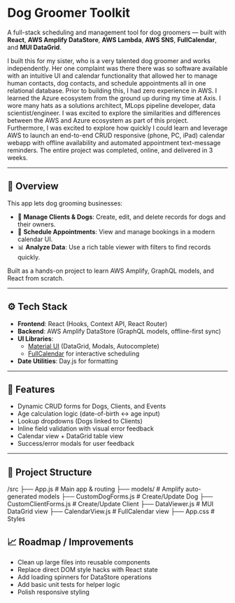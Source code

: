 # Dog Groomer Toolkit

A full-stack scheduling and management tool for dog groomers — built with **React**, **AWS Amplify DataStore**, **AWS Lambda**, **AWS SNS**, **FullCalendar**, and **MUI DataGrid**.

I built this for my sister, who is a very talented dog groomer and works independently. Her one complaint was there there was so software available with an intuitive UI and calendar functionality that allowed her to manage human contacts, dog contacts, and schedule appointments all in one relational database.
Prior to building this, I had zero experience in AWS. I learned the Azure ecosystem from the ground up during my time at Axis. I wore many hats as a solutions architect, MLops pipeline developer, data scientist/engineer. 
I was excited to explore the similarities and differences between the AWS and Azure ecosystem as part of this project. Furthermore, I was excited to explore how quickly I could learn and leverage AWS to launch an end-to-end CRUD responsive (phone, PC, iPad) calendar webapp with offline availability and automated appointment text-message reminders.
The entire project was completed, online, and delivered in 3 weeks.

---

## 📌 Overview

This app lets dog grooming businesses:

- 🐶 **Manage Clients & Dogs**: Create, edit, and delete records for dogs and their owners.
- 📅 **Schedule Appointments**: View and manage bookings in a modern calendar UI.
- 📊 **Analyze Data**: Use a rich table viewer with filters to find records quickly.

Built as a hands-on project to learn AWS Amplify, GraphQL models, and React from scratch.

---

## ⚙️ Tech Stack

- **Frontend**: React (Hooks, Context API, React Router)
- **Backend**: AWS Amplify DataStore (GraphQL models, offline-first sync)
- **UI Libraries**:
  - [Material UI](https://mui.com/) (DataGrid, Modals, Autocomplete)
  - [FullCalendar](https://fullcalendar.io/) for interactive scheduling
- **Date Utilities**: Day.js for formatting

---

## 🚀 Features

- Dynamic CRUD forms for Dogs, Clients, and Events
- Age calculation logic (date-of-birth ↔️ age input)
- Lookup dropdowns (Dogs linked to Clients)
- Inline field validation with visual error feedback
- Calendar view + DataGrid table view
- Success/error modals for user feedback

---

## 📂 Project Structure

  /src
  ├── App.js # Main app & routing
  ├── models/ # Amplify auto-generated models
  ├── CustomDogForms.js # Create/Update Dog
  ├── CustomClientForms.js # Create/Update Client
  ├── DataViewer.js # MUI DataGrid view
  ├── CalendarView.js # FullCalendar view
  ├── App.css # Styles


## 📈 Roadmap / Improvements
- Clean up large files into reusable components
- Replace direct DOM style hacks with React state
- Add loading spinners for DataStore operations
- Add basic unit tests for helper logic
- Polish responsive styling
